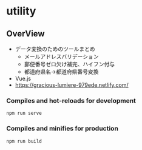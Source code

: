# utility

## OverView
- データ変換のためのツールまとめ
    - メールアドレスバリデーション
    - 郵便番号ゼロ欠け補完、ハイフン付与
    - 都道府県名→都道府県番号変換
- Vue.js
- https://gracious-lumiere-979ede.netlify.com/

### Compiles and hot-reloads for development
```
npm run serve
```

### Compiles and minifies for production
```
npm run build
```
